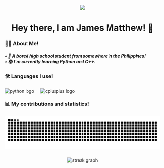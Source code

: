 <div align="center">
  <img height="200" src="https://github.com/the8thstar.png"  />
</div>

###

<h1 align="center">Hey there, I am James Matthew! 👋</h1>

###

<h3 align="left">👨‍💻 About Me!</h3>

###

<h5 align="left">• 📔 A bored high school student from somewhere in the Philippines!<br>•  📚 I'm currently learning Python and C++.</h5>

###

<h3 align="left">🛠️ Languages I use!</h3>

###

<div align="left">
  <img src="https://cdn.jsdelivr.net/gh/devicons/devicon/icons/python/python-original.svg" height="40" alt="python logo"  />
  <img width="12" />
  <img src="https://cdn.jsdelivr.net/gh/devicons/devicon/icons/cplusplus/cplusplus-original.svg" height="40" alt="cplusplus logo"  />
</div>

###

<h3 align="left">📊 My contributions and statistics!</h3>

###

<img src="https://raw.githubusercontent.com/the8thstar/the8thstar/output/snake.svg" alt="Snake animation" />

###

<div align="center">
  <img src="https://streak-stats.demolab.com?user=the8thstar&locale=en&mode=daily&theme=apprentice&hide_border=false&border_radius=5&order=3" height="150" alt="streak graph"  />
</div>

###
